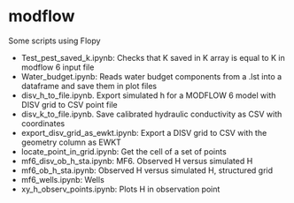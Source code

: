 # modflow
Some scripts using Flopy

* Test_pest_saved_k.ipynb: Checks that K saved in K array is equal to K in modflow 6 input file
* Water_budget.ipynb: Reads water budget components from a .lst into a dataframe and save them in plot files
* disv_h_to_file.ipynb. Export simulated h for a MODFLOW 6 model with DISV grid to CSV point file
* disv_k_to_file.ipynb. Save calibrated hydraulic conductivity as CSV with coordinates
* export_disv_grid_as_ewkt.ipynb: Export a DISV grid to CSV with the geometry column as EWKT  
* locate_point_in_grid.ipynb: Get the cell of a set of points
* mf6_disv_ob_h_sta.ipynb: MF6. Observed H versus simulated H
* mf6_ob_h_sta.ipynb: Observed H versus simulated H, structured grid
* mf6_wells.ipynb: Wells
* xy_h_observ_points.ipynb: Plots H in observation point


